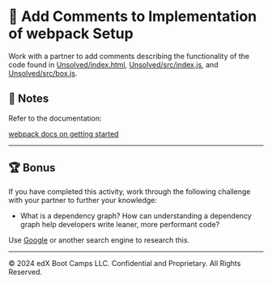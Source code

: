# 📐 Add Comments to Implementation of webpack Setup

Work with a partner to add comments describing the functionality of the code found in [Unsolved/index.html](Unsolved/index.html), [Unsolved/src/index.js](Unsolved/src/js/index.js), and [Unsolved/src/box.js](Unsolved/src/js/box.js).

## 📝 Notes

Refer to the documentation:

[webpack docs on getting started](https://webpack.js.org/guides/getting-started/)

---

## 🏆 Bonus

If you have completed this activity, work through the following challenge with your partner to further your knowledge:

* What is a dependency graph? How can understanding a dependency graph help developers write leaner, more performant code?

Use [Google](https://www.google.com) or another search engine to research this.

---
© 2024 edX Boot Camps LLC. Confidential and Proprietary. All Rights Reserved.
